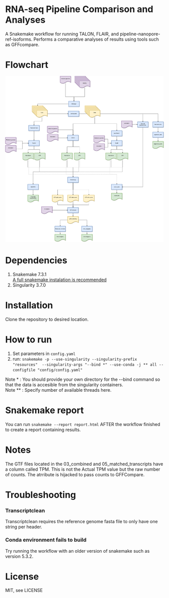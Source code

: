 # RNA-seq Pipeline Comparison and Analyses

A Snakemake workflow for running TALON, FLAIR, and pipeline-nanopore-ref-isoforms. Performs a comparative analyses of results using tools such as GFFcompare.

# <a name="Flowchart"><a/>Flowchart

<img title="RPCA_flowchart" src="RPCA.png" alt="">

# <a name="Dependencies"><a/>Dependencies

1. Snakemake 7.3.1 <br>
[A full snakemake instalation is recommended](https://snakemake.readthedocs.io/en/stable/getting_started/installation.html#full-installation)
2. Singularity 3.7.0

# <a name="Installation"><a/>Installation

Clone the repository to desired location.

# <a name="How to run"><a/>How to run

1. Set parameters in ```config.yaml```
2. run: ```snakemake -p --use-singularity --singularity-prefix "resources"  --singularity-args "--bind *" --use-conda -j ** all --configfile "config/config.yaml"```

Note * : You should provide your own directory for the --bind command so that the data is accesible from the singularity containers. <br>
Note ** : Specify number of available threads here.

# <a name="Snakemake report"><a/>Snakemake report

You can run ```snakemake --report report.html``` AFTER the workflow finished to create a report containing results.

# <a name="Notes"><a/>Notes

The GTF files located in the 03_combined and 05_matched_transcripts have a column called TPM. This is not the Actual TPM value but the raw number of counts. The atrribute is hijacked to pass counts to GFFCompare.

# <a name="Troubleshooting"><a/>Troubleshooting

### Transcriptclean
Transcriptclean requires the reference genome fasta file to only have one string per header.

### Conda environment fails to build
Try running the workflow with an older version of snakemake such as version 5.3.2.


# <a name="License"><a/>License

MIT, see LICENSE